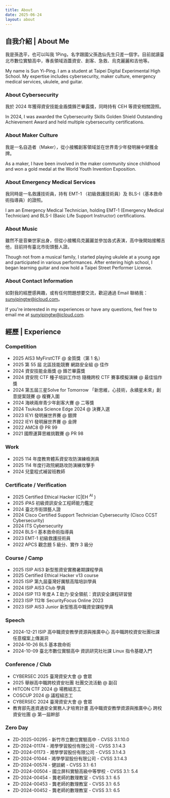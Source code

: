 ```yaml
---
title: About
date: 2025-06-24
layout: about
---
```


## 自我介紹 | About Me

我是孫逸平，也可以叫我 1Ping，名字跟國父孫逸仙先生只差一個字。目前就讀臺北市數位實驗高中，專長領域涵蓋資安、創客、急救、烏克麗麗和吉他等。

My name is Sun Yi-Ping. I am a student at Taipei Digital Experimental High School. My expertise includes cybersecurity, maker culture, emergency medical services, ukulele, and guitar.

### About Cybersecurity

我於 2024 年獲得資安技能金盾獎鋒芒畢露獎，同時持有 CEH 等資安相關證照。

In 2024, I was awarded the Cybersecurity Skills Golden Shield Outstanding Achievement Award and held multiple cybersecurity certifications.

### About Maker Culture

我是一名自造者（Maker），從小接觸創客領域並在世界青少年發明展中榮獲金牌。

As a maker, I have been involved in the maker community since childhood and won a gold medal at the World Youth Invention Exposition.

### About Emergency Medical Services

我同時是一名救護技術員，持有 EMT-1 （初級救護技術員）及 BLS-I（基本救命術指導員）的證照。

I am an Emergency Medical Technician, holding EMT-1 (Emergency Medical Technician) and BLS-I (Basic Life Support Instructor) certifications.

### About Music

雖然不是音樂世家出身，但從小接觸烏克麗麗並參加各式表演，高中後開始接觸吉他，目前持有臺北市街頭藝人證。

Though not from a musical family, I started playing ukulele at a young age and participated in various performances. After entering high school, I began learning guitar and now hold a Taipei Street Performer License.

### About Contact Information

如對我的經歷感興趣，或有任何問題想要交流，歡迎通過 Email 聯絡我：[sunyipingtw@icloud.com](mailto:sunyipingtw@icloud.com)。

If you're interested in my experiences or have any questions, feel free to email me at [sunyipingtw@icloud.com](mailto:sunyipingtw@icloud.com).

## 經歷 | Experience

### Competition

- 2025 AIS3 MyFirstCTF @ 金質獎（第 1 名）
- 2025 第 55 屆 北區技能競賽 網路安全組 @ 佳作
- 2024 資安技能金盾獎 @ 鋒芒畢露獎
- 2024 資安院 CTF 種子培訓工作坊 隨機跨校 CTF 賽事模擬演練 @ 最佳協作獎
- 2024 第五屆三星Solve for Tomorrow 「新思維，心技術，永續星未來」創意提案競賽 @ 複賽入圍
- 2024 海峽兩岸青少年創客大賽 @ 二等獎
- 2024 Tsukuba Science Edge 2024 @ 決賽入選
- 2023 IEYI 發明展世界賽 @ 銀牌
- 2022 IEYI 發明展世界賽 @ 金牌
- 2022 AMC8 @ PR 99
- 2021 國際運算思維挑戰賽 @ PR 98

### Work

- 2025 114 年度教育體系資安攻防演練檢測員
- 2025 114 年度行政院網路攻防演練攻擊手
- 2024 兒童程式補習班教師

### Certificate / Verification

- 2025 Certified Ethical Hacker (C|EH <sup>AI</sup> )
- 2025 iPAS 初級資訊安全工程師能力鑑定
- 2024 臺北市街頭藝人證
- 2024 Cisco Certified Support Technician Cybersecurity (Cisco CCST Cybersecurity)
- 2024 ITS Cybersecurity
- 2024 BLS-I 基本救命術指導員
- 2023 EMT-1 初級救護技術員
- 2022 APCS 觀念題 5 級分、實作 3 級分

### Course / Camp

- 2025 ISIP AIS3 新型態資安實務暑期課程學員
- 2025 Certified Ethical Hacker v13 course
- 2025 ISIP 第九屆臺灣好厲駭高階培訓學員
- 2024 ISIP AIS3 Club 學員
- 2024 ISIP 113 年度ＡＩ助力‧安全領航：資訊安全課程研習營
- 2023 ISIP 112年 SecurityFocus Online 2023
- 2023 ISIP AIS3 Junior 新型態高中職資安課程學員

### Speech

- 2024-12-21 ISIP 高中職資安教學資源與推廣中心 高中職跨校資安社團社課 任意檔案上傳漏洞
- 2024-10-26 BLS 基本救命術
- 2024-10-09 臺北市數位實驗高中 資訊研究社社課 Linux 指令基礎入門

### Conference / Club

- CYBERSEC 2025 臺灣資安大會 @ 會眾
- 2025 舉辦高中職跨校資安社團 社團交流活動 @ 副召
- HITCON CTF 2024 @ 場務組志工
- COSCUP 2024 @ 議程組志工
- CYBERSEC 2024 臺灣資安大會 @ 會眾
- 教育部先進資通安全實務人才培育計畫 高中職資安教學資源與推廣中心 跨校資安社團 @ 第一屆幹部

### Zero Day

- ZD-2025-00295 - 新竹市立數位實驗高中 - CVSS 3.1:10.0
- ZD-2024-01174 - 澔學學習股份有限公司 - CVSS 3.1:4.3
- ZD-2024-01173 - 澔學學習股份有限公司 - CVSS 3.1:4.3
- ZD-2024-01044 - 澔學學習股份有限公司 - CVSS 3.1:4.3
- ZD-2024-00574 - 健談網 - CVSS 3.1: 6.1
- ZD-2024-00504 - 國立屏科實驗高級中等學校 - CVSS 3.1: 5.4
- ZD-2024-00454 - 龔老師的數理教室 - CVSS 3.1: 6.5
- ZD-2024-00453 - 龔老師的數理教室 - CVSS 3.1: 6.5
- ZD-2024-00452 - 龔老師的數理教室 - CVSS 3.1: 6.5
